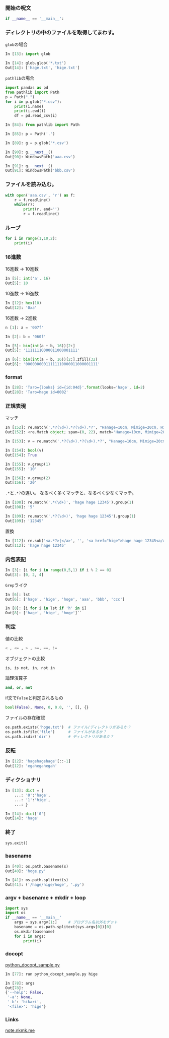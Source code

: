 ### 開始の呪文

```python
if __name__ == '__main__':
```

### ディレクトリの中のファイルを取得してまわす。
```glob```の場合
```python
In [13]: import glob

In [14]: glob.glob('*.txt')
Out[14]: ['hage.txt', 'hige.txt']
```

```pathlib```の場合

```python
import pandas as pd
from pathlib import Path
p = Path(".")
for i in p.glob("*.csv"):
    print(i.name)
    print(i.cwd())
    df = pd.read_csv(i)
```

```python
In [84]: from pathlib import Path

In [85]: p = Path('.')

In [89]: g = p.glob('*.csv')

In [90]: g.__next__()
Out[90]: WindowsPath('aaa.csv')

In [91]: g.__next__()
Out[91]: WindowsPath('bbb.csv')

```


### ファイルを読み込む。
```python
with open('aaa.csv', 'r') as f:
    r = f.readline()
    while(r):
        print(r, end='')
        r = f.readline()
```

### ループ
```python
for i in range(1,10,2):
    print(i)
```

### 16進数
16進数 -> 10進数
```python
In [5]: int('a', 16)
Out[5]: 10
```
10進数 -> 16進数
```python
In [12]: hex(10)
Out[12]: '0xa'
```

16進数 -> 2進数
```python
n [1]: a = '007f'

In [2]: b = '060f'

In [5]: bin(int(a + b, 16))[2:]
Out[5]: '11111110000011000001111'

In [6]: bin(int(a + b, 16))[2:].zfill(32)
Out[6]: '00000000011111110000011000001111'
```



### format
```python
In [28]: 'Taro={looks} id={id:04d}'.format(looks='hage', id=2)
Out[28]: 'Taro=hage id=0002'
```

### 正規表現

マッチ

```python
In [152]: re.match('.*?(\d+).*?(\d+).*?', "Hanage=10cm, Mimige=20cm, Hige=30cm")
Out[152]: <re.Match object; span=(0, 22), match='Hanage=10cm, Mimige=20'>

In [153]: v = re.match('.*?(\d+).*?(\d+).*?', "Hanage=10cm, Mimige=20cm, Hige=30cm")

In [154]: bool(v)
Out[154]: True

In [155]: v.group(1)
Out[155]: '10'

In [156]: v.group(2)
Out[156]: '20'
```

```.*```と```.*?```の違い。
なるべく多くマッチと、なるべく少なくマッチ。

```python
In [108]: re.match('.*(\d+)', 'hage hage 12345').group(1)
Out[108]: '5'

In [109]: re.match('.*?(\d+)', 'hage hage 12345').group(1)
Out[109]: '12345'
```

置換
```python
In [112]: re.sub('<a.*?>|</a>', '', '<a href="hige">hage hage 12345<a/>')
Out[112]: 'hage hage 12345'
```

### 内包表記
```python
In [3]: [i for i in range(0,5,1) if i % 2 == 0]
Out[3]: [0, 2, 4]
```

```Grep```ライク
```python
In [6]: lst
Out[6]: ['hage', 'hige', 'hoge', 'aaa', 'bbb', 'ccc']

In [8]: [i for i in lst if 'h' in i]
Out[8]: ['hage', 'hige', 'hoge']``
```

### 判定
値の比較
```python
< , <= , > , >=, ==, !=
```

オブジェクトの比較
```pyhton
is, is not, in, not in
```

論理演算子
```python
and, or, not
```

if文で```False```と判定されるもの
```python
bool(False), None, 0, 0.0, '', [], {}
```

ファイルの存在確認
```python
os.path.exists('hoge.txt')  # ファイル/ディレクトリがあるか？
os.path.isfile('file')      # ファイルがあるか？
os.path.isdir('dir')        # ディレクトリがあるか？
```

### 反転
```python
In [12]: 'hagehagehage'[::-1]
Out[12]: 'egahegahegah'
```

### ディクショナリ
```python
In [13]: dict = {
    ...: '0':'hage',
    ...: '1':'hige',
    ...: }

In [14]: dict['0']
Out[14]: 'hage'

```

### 終了
```python
sys.exit()
```

### basename
```python
In [40]: os.path.basename(s)
Out[40]: 'hoge.py'

In [41]: os.path.splitext(s)
Out[41]: ('/hage/hige/hoge', '.py')
```

### argv + basename + mkdir + loop
```python
import sys
import os
if __name__ == '__main__'
    args = sys.argv[1:]     # プログラム名以外をゲット
    basename = os.path.splitext(sys.argv[0])[0]
    os.mkdir(basename)
    for i in args:
        print(i)
```

### docopt

[python_docopt_sample.py](./python_docopt_sample.py)

```python
In [77]: run python_docopt_sample.py hige

In [78]: args
Out[78]: 
{'--help': False,
 '-a': None,
 '-b': 'hikari',
 '<file>': 'hige'}
```

### Links
[note.nkmk.me](https://note.nkmk.me/)
